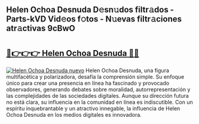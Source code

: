 ## Helen Ochoa Desnuda D𝚎sn𝚞dos filtr𝚊dos - Parts-kVD Vid𝚎os f𝚘tos - N𝚞evas filtr𝚊ciones atr𝚊ctivas 9cBwO

# <h2><a href="http://mb2321.tromn.icu/?c=Helen+Ochoa+Desnuda">🔗👉👉👉 Helen Ochoa Desnuda 🔗🔗</a></h2>

[![Helen Ochoa Desnuda nuevo](https://i.imgur.com/pEAQMta.gif)](http://mb2321.tromn.icu/?c=Helen+Ochoa+Desnuda)
Helen Ochoa Desnuda, una figura multifacética y polarizadora, desafía la comprensión simple. Su enfoque único para crear una presencia en línea ha fascinado y provocado observadores, generando debates sobre moralidad, autorrepresentación y las complejidades de las sociedades digitales. Aunque su dirección futura no está clara, su influencia en la comunidad en línea es indiscutible. Con un espíritu inquebrantable y un atractivo innegable, la influencia de Helen Ochoa Desnuda en los medios digitales es innovadora.
